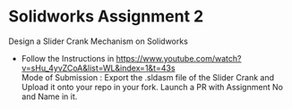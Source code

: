 # Solidworks Assignment 2
Design a Slider Crank Mechanism on Solidworks 
- Follow the Instructions in https://www.youtube.com/watch?v=sHu_4yvZCoA&list=WL&index=1&t=43s <br>
 Mode of Submission : Export the .sldasm file of the Slider Crank and Upload it onto your repo in your fork. Launch a PR with Assignment No and Name in it.  
